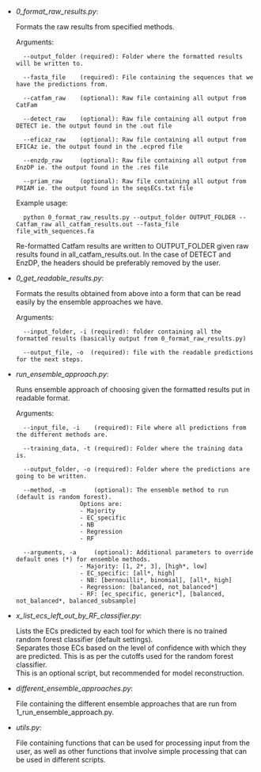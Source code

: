- _0_format_raw_results.py_: 

	Formats the raw results from specified methods.
  
	Arguments:
	

		--output_folder (required): Folder where the formatted results will be written to.  
									
		--fasta_file    (required): File containing the sequences that we have the predictions from.  
									
		--catfam_raw    (optional): Raw file containing all output from CatFam  
		
		--detect_raw	(optional): Raw file containing all output from DETECT ie. the output found in the .out file 
									
		--eficaz_raw    (optional): Raw file containing all output from EFICAz ie. the output found in the .ecpred file 
									
		--enzdp_raw	    (optional): Raw file containing all output from EnzDP ie. the output found in the .res file 
									
		--priam_raw	    (optional): Raw file containing all output from PRIAM ie. the output found in the seqsECs.txt file 

									
	Example usage:  
	
		python 0_format_raw_results.py --output_folder OUTPUT_FOLDER --Catfam_raw all_catfam_results.out --fasta_file file_with_sequences.fa
	
	Re-formatted Catfam results are written to OUTPUT_FOLDER given raw results
	found in all_catfam_results.out. 
	In the case of DETECT and EnzDP, the headers should be preferably removed by the user. 
	
- _0_get_readable_results.py_: 

	Formats the results obtained from above into a form that can be read easily by the ensemble approaches we have. 
	
	Arguments: 
	
		--input_folder, -i (required): folder containing all the formatted results (basically output from 0_format_raw_results.py) 
		
		--output_file, -o  (required): file with the readable predictions for the next steps. 
	
- _run_ensemble_approach.py_: 

	Runs ensemble approach of choosing given the formatted results put in readable format. 
	
	Arguments: 
	
		--input_file, -i    (required): File where all predictions from the different methods are. 
		
		--training_data, -t (required): Folder where the training data is. 
		
		--output_folder, -o (required): Folder where the predictions are going to be written.
		
		--method, -m        (optional): The ensemble method to run (default is random forest). 
						Options are: 
						- Majority 
						- EC_specific 
						- NB 
						- Regression 
						- RF 
										
		--arguments, -a     (optional): Additional parameters to override default ones (*) for ensemble methods. 
						- Majority: [1, 2*, 3], [high*, low] 
						- EC_specific: [all*, high] 
						- NB: [bernouilli*, binomial], [all*, high] 
						- Regression: [balanced, not_balanced*] 
						- RF: [ec_specific, generic*], [balanced, not_balanced*, balanced_subsample] 
					
- _x_list_ecs_left_out_by_RF_classifier.py_: 

	Lists the ECs predicted by each tool 
	for which there is no trained random forest classifier (default settings).   
	Separates those ECs	based on the level of confidence with which they are predicted. 
	This is as per the cutoffs used for the random forest classifier.  
	This is an optional script, but recommended for model reconstruction. 				
  
- _different_ensemble_approaches.py_: 

	File containing the different ensemble approaches that are run from 1_run_ensemble_approach.py. 
  
- _utils.py_: 

	File containing functions that can be used for processing input from 
	the user, as well as other functions that involve simple processing that can 
	be used in different scripts. 